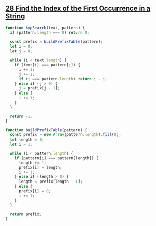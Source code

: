 ## [28 Find the Index of the First Occurrence in a String](https://leetcode.com/problems/find-the-index-of-the-first-occurrence-in-a-string/description/)

```js
function kmpSearch(text, pattern) {
  if (pattern.length === 0) return 0;

  const prefix = buildPrefixTable(pattern);
  let i = 0;
  let j = 0;

  while (i < text.length) {
    if (text[i] === pattern[j]) {
      i += 1;
      j += 1;
      if (j === pattern.length) return i - j;
    } else if (j > 0) {
      j = prefix[j - 1];
    } else {
      i += 1;
    }
  }

  return -1;
}

function buildPrefixTable(pattern) {
  const prefix = new Array(pattern.length).fill(0);
  let length = 0;
  let i = 1;

  while (i < pattern.length) {
    if (pattern[i] === pattern[length]) {
      length += 1;
      prefix[i] = length;
      i += 1;
    } else if (length > 0) {
      length = prefix[length - 1];
    } else {
      prefix[i] = 0;
      i += 1;
    }
  }

  return prefix;
}
```
